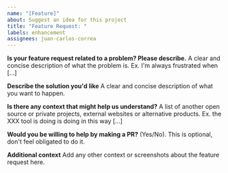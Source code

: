 ```yaml
---
name: "[Feature]"
about: Suggest an idea for this project
title: "Feature Request: "
labels: enhancement
assignees: juan-carlos-correa
---
```


**Is your feature request related to a problem? Please describe.**
A clear and concise description of what the problem is. Ex. I'm always frustrated when [...]

**Describe the solution you'd like**
A clear and concise description of what you want to happen.

**Is there any context that might help us understand?**
A list of another open source or private projects, external websites or alternative products.
Ex. the XXX tool is doing is doing in this way [...]

**Would you be willing to help by making a PR?**
(Yes/No). This is optional, don't feel obligated to do it.

**Additional context**
Add any other context or screenshots about the feature request here.
